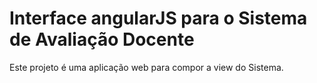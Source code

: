 # Interface angularJS para o Sistema de Avaliação Docente

Este projeto é uma aplicação web para compor a view do Sistema. 
